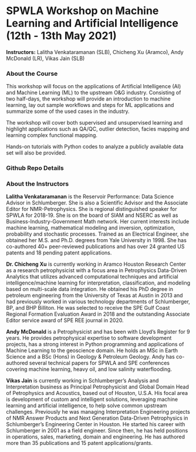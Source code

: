# SPWLA Workshop on Machine Learning and Artificial Intelligence (12th - 13th May 2021)

**Instructors:** Lalitha Venkataramanan (SLB), Chicheng Xu (Aramco), Andy McDonald (LR), Vikas Jain (SLB)


### About the Course

This workshop will focus on the applications of Artificial Intelligence (AI) and Machine Learning (ML) to the upstream O&G industry. Consisting of two half-days, the workshop will provide an introduction to machine learning, lay out sample workflows and steps for ML applications and summarize some of the used cases in the industry.

The workshop will cover both supervised and unsupervised learning and highlight applications such as QA/QC, outlier detection, facies mapping and learning complex functional mapping.

Hands-on tutorials with Python codes to analyze a publicly available data set will also be provided.

### Github Repo Details



### About the Instructors

**Lalitha Venkataramanan** is the Reservoir Performance: Data Science Advisor in Schlumberger. She is also a Scientific Advisor and the Associate Editor for NMR-Petrophysics. She is regional distinguished speaker for SPWLA for 2018-19. She is on the board of SIAM and NSERC as well as Business-Industry-Government Math network. Her current interests include machine learning, mathematical modeling and inversion, optimization, probability and stochastic processes. Trained as an Electrical Engineer, she obtained her M.S. and Ph.D. degrees from Yale University in 1998. She has co-authored 40+ peer-reviewed publications and has over 24 granted US patents and 18 pending patent applications.

**Dr. Chicheng Xu** is currently working in Aramco Houston Research Center as a research petrophysicist with a focus area in Petrophysics Data-Driven Analytics that utilizes advanced computational techniques and artificial intelligence/machine learning for interpretation, classification, and modeling based on multi-scale data integration. He obtained his PhD degree in petroleum engineering from the University of Texas at Austin in 2013 and had previously worked in various technology departments of Schlumberger, BP, and BHP Billiton. He was selected to receive the SPE Gulf Coast Regional Formation Evaluation Award in 2018 and the outstanding Associate Editor service award of SPE REE journal in 2020.

**Andy McDonald** is a Petrophysicist and has been with Lloyd’s Register for 9 years. He provides petrophysical expertise to software development projects, has a strong interest in Python programming and applications of Machine Learning to the geoscience domain. He holds an MSc in Earth Science and a BSc (Hons) in Geology & Petroleum Geology. Andy has co-authored several technical papers for SPWLA and SPE conferences covering machine learning, heavy oil, and low salinity waterflooding.

**Vikas Jain** is currently working in Schlumberger’s Analysis and Interpretation business as Principal Petrophysicist and Global Domain Head of Petrophysics and Acoustics, based out of Houston, U.S.A. His focal area is development of custom and intelligent solutions, leveraging machine learning and artificial intelligence, to help solve common upstream challenges. Previously he was managing Interpretation Engineering projects of NMR Answer Products and Next Generation Data-Driven Petrophysics in Schlumberger’s Engineering Center in Houston. He started his career with Schlumberger in 2001 as a field engineer. Since then, he has held positions in operations, sales, marketing, domain and engineering. He has authored more than 35 publications and 15 patent applications/grants.